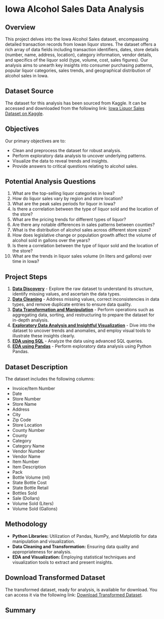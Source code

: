 # Iowa Alcohol Sales Data Analysis

## Overview

This project delves into the Iowa Alcohol Sales dataset, encompassing detailed transaction records from Iowan liquor stores. The dataset offers a rich array of data fields including transaction identifiers, dates, store details (number, name, address, location), category information, vendor details, and specifics of the liquor sold (type, volume, cost, sales figures). Our analysis aims to unearth key insights into consumer purchasing patterns, popular liquor categories, sales trends, and geographical distribution of alcohol sales in Iowa. 

## Dataset Source

The dataset for this analysis has been sourced from Kaggle. It can be accessed and downloaded from the following link: [Iowa Liquor Sales Dataset on Kaggle](https://www.kaggle.com/datasets/residentmario/iowa-liquor-sales?resource=download).

## Objectives

Our primary objectives are to:

- Clean and preprocess the dataset for robust analysis.
- Perform exploratory data analysis to uncover underlying patterns.
- Visualize the data to reveal trends and insights.
- Provide answers to critical questions relating to alcohol sales.

## Potential Analysis Questions

1. What are the top-selling liquor categories in Iowa?
2. How do liquor sales vary by region and store location?
3. What are the peak sales periods for liquor in Iowa?
4. Is there a correlation between the type of liquor sold and the location of the store?
5. What are the pricing trends for different types of liquor?
6. Are there any notable differences in sales patterns between counties?
7. What is the distribution of alcohol sales across different store sizes?
8. How does legislative change or population growth affect the volume of alcohol sold in gallons over the years?
9. Is there a correlation between the type of liquor sold and the location of the store?
10. What are the trends in liquor sales volume (in liters and gallons) over time in Iowa?

## Project Steps

1. [**Data Discovery**](./Data%20Discovery.py) - Explore the raw dataset to understand its structure, identify missing values, and ascertain the data types.
2. [**Data Cleaning**](./Data%20Cleaning.py) - Address missing values, correct inconsistencies in data types, and remove duplicate entries to ensure data quality.
3. [**Data Transformation and Manipulation**](./Data%20Transformation.py) - Perform operations such as aggregating data, sorting, and restructuring to prepare the dataset for in-depth analysis.
4. [**Exploratory Data Analysis and Insightful Visualization**](./Iowa_Liquor_Sales_Analysis.ipynb) - Dive into the dataset to uncover trends and anomalies, and employ visual tools to illustrate these insights clearly.
5. [**EDA using SQL**](./EDA.sql) - Analyze the data using advanced SQL queries.
6. [**EDA using Pandas**](./EDA%20Pandas.py) - Perform exploratory data analysis using Python Pandas.

## Dataset Description

The dataset includes the following columns:

- Invoice/Item Number
- Date
- Store Number
- Store Name
- Address
- City
- Zip Code
- Store Location
- County Number
- County
- Category
- Category Name
- Vendor Number
- Vendor Name
- Item Number
- Item Description
- Pack
- Bottle Volume (ml)
- State Bottle Cost
- State Bottle Retail
- Bottles Sold
- Sale (Dollars)
- Volume Sold (Liters)
- Volume Sold (Gallons)

## Methodology

- **Python Libraries:** Utilization of Pandas, NumPy, and Matplotlib for data manipulation and visualization.
- **Data Cleaning and Transformation:** Ensuring data quality and appropriateness for analysis.
- **EDA and Visualization:** Employing statistical techniques and visualization tools to extract and present insights.

## Download Transformed Dataset

The transformed dataset, ready for analysis, is available for download. You can access it via the following link: [Download Transformed Dataset](https://drive.google.com/file/d/1tPRLodYTXV8fO2tyQgsjc-VEKX_xhdeA/view?usp=sharing).

## Summary 
